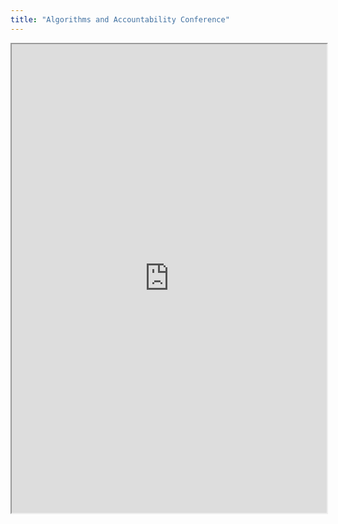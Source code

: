 ```yaml
---
title: "Algorithms and Accountability Conference"
---
```




<iframe height="750" width="100%" src="https://ewelton.github.io/ktest/wiki.html#Algorithms%20and%20Accountability%20Conference"></iframe>
